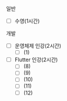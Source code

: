 일반
* [ ] 수영(1시간)

개발
* [ ] 운영체제 인강(2시간)
	* [ ] (1)
* [ ] Flutter 인강(2시간)
	* [ ] (8)
	* [ ] (9)
	* [ ] (10)
	* [ ] (11)
	* [ ] (12)
